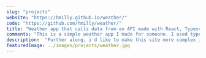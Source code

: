 ```yaml
---
slug: "projects"
website: "https://hmilly.github.io/weather/"
code: "https://github.com/hmilly/weather/"
title: "Weather app that calls data from an API made with React, Typescript and SASS "
comments: "This is a simple weather app I made for someone. I used typescript with React to learn more about how they work with each other. I also used SASS as I really enjoy the readability and cleanliness of it"
description:  "Further along, i'd like to make this site more complex in terms of what data is shown, as there is much more from the API. I struggled intially to keep the personal API key hidden but vercel helps greatly with this"
featuredImage: ../images/projects/weather.jpg
---
```

